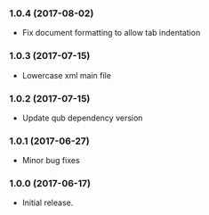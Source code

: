 ### 1.0.4 (2017-08-02)

- Fix document formatting to allow tab indentation

### 1.0.3 (2017-07-15)

- Lowercase xml main file

### 1.0.2 (2017-07-15)

- Update qub dependency version

### 1.0.1 (2017-06-27)

- Minor bug fixes

### 1.0.0 (2017-06-17)

- Initial release.